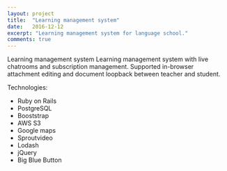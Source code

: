 ```yaml
---
layout: project
title:  "Learning management system"
date:   2016-12-12
excerpt: "Learning management system for language school."
comments: true
---
```


Learning management system Learning management system with live chatrooms and subscription
management. Supported in-browser attachment editing and document loopback between teacher
and student.

Technologies:
- Ruby on Rails
- PostgreSQL
- Booststrap
- AWS S3
- Google maps
- Sproutvideo
- Lodash
- jQuery
- Big Blue Button
